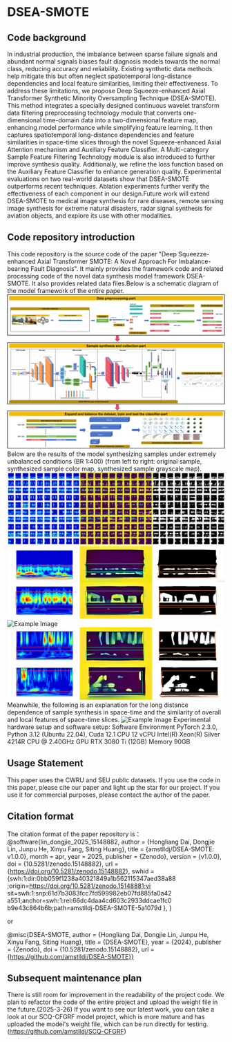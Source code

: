 # DSEA-SMOTE

## Code background
In industrial production, the imbalance between sparse failure signals and abundant normal signals
biases fault diagnosis models towards the normal class,
reducing accuracy and reliability. Existing synthetic data
methods help mitigate this but often neglect spatiotemporal long-distance dependencies and local feature similarities, limiting their effectiveness. To address these limitations, we propose Deep Squeeze-enhanced Axial Transformer Synthetic Minority Oversampling Technique (DSEA-SMOTE). This method integrates a specially designed
continuous wavelet transform data filtering preprocessing
technology module that converts one-dimensional time-domain data into a two-dimensional feature map, enhancing model performance while simplifying feature learning.
It then captures spatiotemporal long-distance dependencies and feature similarities in space-time slices through
the novel Squeeze-enhanced Axial Attention mechanism
and Auxiliary Feature Classifier. A Multi-category Sample
Feature Filtering Technology module is also introduced to
further improve synthesis quality. Additionally, we refine
the loss function based on the Auxiliary Feature Classifier
to enhance generation quality. Experimental evaluations
on two real-world datasets show that DSEA-SMOTE outperforms recent techniques. Ablation experiments further
verify the effectiveness of each component in our design.Future work will extend DSEA-SMOTE to medical image
synthesis for rare diseases, remote sensing image synthesis for
extreme natural disasters, radar signal synthesis for aviation
objects, and explore its use with other modalities.

## Code repository introduction
This code repository is the source code of the paper "Deep Squeezze-enhanced Axial Transformer SMOTE: A Novel Approach For Imbalance-bearing Fault Diagnosis". It mainly provides the framework code and related processing code of the novel data synthesis model framework DSEA-SMOTE. It also provides related data files.Below is a schematic diagram of the model framework of the entire paper.
![Example Image](README/README-1.jpg)
Below are the results of the model synthesizing samples under extremely unbalanced conditions (BR 1:400) (from left to right: original sample, synthesized sample color map, synthesized sample grayscale map).
![Example Image](README/README-2.bmp)
![Example Image](README/README-3.bmp)
![Example Image](README/README-4.bmp)
![Example Image](README/README-5.bmp)
Meanwhile, the following is an explanation for the long distance dependence of sample synthesis in space-time and the similarity of overall and local features of space-time slices.
![Example Image](README/README-7.bmp)
Experimental hardware setup and software setup:
Software Environment PyTorch 2.3.0, Python 3.12 (Ubuntu 22.04), Cuda 12.1
CPU 12 vCPU Intel(R) Xeon(R) Silver 4214R CPU @ 2.40GHz
GPU RTX 3080 Ti (12GB)
Memory 90GB

## Usage Statement
This paper uses the CWRU and SEU public datasets. If you use the code in this paper, please cite our paper and light up the star for our project. If you use it for commercial purposes, please contact the author of the paper.

## Citation format
The citation format of the paper repository is：
@software{lin_dongjie_2025_15148882,
  author       = {Hongliang Dai, Dongjie Lin, Junpu He, Xinyu Fang, Siting Huang},
  title        = {amstlldj/DSEA-SMOTE: v1.0.0},
  month        = apr,
  year         = 2025,
  publisher    = {Zenodo},
  version      = {v1.0.0},
  doi          = {10.5281/zenodo.15148882},
  url          = {https://doi.org/10.5281/zenodo.15148882},
  swhid        = {swh:1:dir:0bb059f1238a40321849a1b562115347aed38a88
                   ;origin=https://doi.org/10.5281/zenodo.15148881;vi
                   sit=swh:1:snp:61d7b3083fcc7fd599982eb07fd885fa0a42
                   a551;anchor=swh:1:rel:66dc4daa4cd603c2933ddcae1fc0
                   b9e43c864b6b;path=amstlldj-DSEA-SMOTE-5a1079d
                  },
}

or

@misc{DSEA-SMOTE, author = {Hongliang Dai, Dongjie Lin, Junpu He, Xinyu Fang, Siting Huang}, title = {DSEA-SMOTE}, year = {2024}, publisher = {Zenodo}, doi = {10.5281/zenodo.15148882}, url = {https://github.com/amstlldj/DSEA-SMOTE}}

## Subsequent maintenance plan
There is still room for improvement in the readability of the project code. We plan to refactor the code of the entire project and upload the weight file in the future.(2025-3-26)
If you want to see our latest work, you can take a look at our SCQ-CFGRF model project, which is more mature and has uploaded the model's weight file, which can be run directly for testing.(https://github.com/amstlldj/SCQ-CFGRF)
